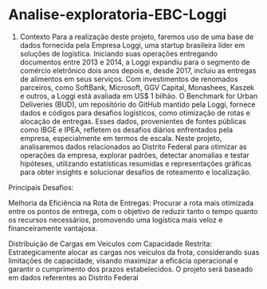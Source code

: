 # Analise-exploratoria-EBC-Loggi
1. Contexto
Para a realização deste projeto, faremos uso de uma base de dados fornecida pela Empresa Loggi, uma startup brasileira líder em soluções de logística. Iniciando suas operações entregando documentos entre 2013 e 2014, a Loggi expandiu para o segmento de comércio eletrônico dois anos depois e, desde 2017, incluiu as entregas de alimentos em seus serviços. Com investimentos de renomados parceiros, como SoftBank, Microsoft, GGV Capital, Monashees, Kaszek e outros, a Loggi está avaliada em US$ 1 bilhão. O Benchmark for Urban Deliveries (BUD), um repositório do GitHub mantido pela Loggi, fornece dados e códigos para desafios logísticos, como otimização de rotas e alocação de entregas. Esses dados, provenientes de fontes públicas como IBGE e IPEA, refletem os desafios diários enfrentados pela empresa, especialmente em termos de escala. Neste projeto, analisaremos dados relacionados ao Distrito Federal para otimizar as operações da empresa, explorar padrões, detectar anomalias e testar hipóteses, utilizando estatísticas resumidas e representações gráficas para obter insights e solucionar desafios de roteamento e localização.

Principais Desafios:

Melhoria da Eficiência na Rota de Entregas: Procurar a rota mais otimizada entre os pontos de entrega, com o objetivo de reduzir tanto o tempo quanto os recursos necessários, promovendo uma logística mais veloz e financeiramente vantajosa.

Distribuição de Cargas em Veículos com Capacidade Restrita: Estrategicamente alocar as cargas nos veículos da frota, considerando suas limitações de capacidade, visando maximizar a eficácia operacional e garantir o cumprimento dos prazos estabelecidos. O projeto será baseado em dados referentes ao Distrito Federal
